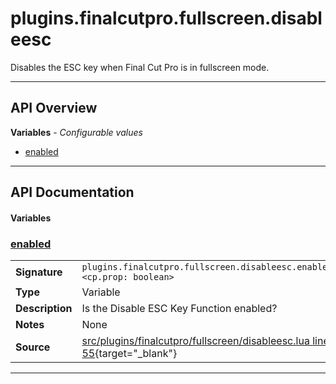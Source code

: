 # plugins.finalcutpro.fullscreen.disableesc

Disables the ESC key when Final Cut Pro is in fullscreen mode.

---

## API Overview
**Variables** - _Configurable values_
 * [enabled](#enabled)


---

## API Documentation

#### Variables


### [enabled](#enabled)

|                                             |                                                                                     |
| --------------------------------------------|-------------------------------------------------------------------------------------|
| **Signature**                               | `plugins.finalcutpro.fullscreen.disableesc.enabled <cp.prop: boolean>`                                                                    |
| **Type**                                    | Variable                                                                     |
| **Description**                             | Is the Disable ESC Key Function enabled?                                                                     |
| **Notes**                                   | None |
| **Source**                                  | [src/plugins/finalcutpro/fullscreen/disableesc.lua line 55](https://github.com/CommandPost/CommandPost/blob/develop/src/plugins/finalcutpro/fullscreen/disableesc.lua#L55){target="_blank"} |

---

